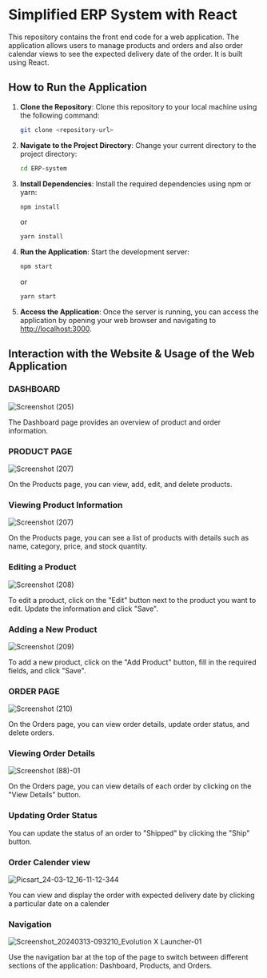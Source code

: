 # Simplified ERP System with React

This repository contains the front end code for a web application. The application allows users to manage products and orders and also order calendar views to see the expected delivery date of the order. It is built using React.

## How to Run the Application

1. **Clone the Repository**: Clone this repository to your local machine using the following command:

   ```bash
   git clone <repository-url>
   ```

2. **Navigate to the Project Directory**: Change your current directory to the project directory:

   ```bash
   cd ERP-system
   ```

3. **Install Dependencies**: Install the required dependencies using npm or yarn:

   ```bash
   npm install
   ```

   or

   ```bash
   yarn install
   ```

4. **Run the Application**: Start the development server:

   ```bash
   npm start
   ```

   or

   ```bash
   yarn start
   ```

5. **Access the Application**: Once the server is running, you can access the application by opening your web browser and navigating to [http://localhost:3000](http://localhost:3000).

## Interaction with the Website & Usage of the Web Application

### DASHBOARD

![Screenshot (205)](https://github.com/RishabhJain2404/SIMPLIFIED-ERP-SYSTEM-WITH-REACT/assets/127675963/8a5b7811-eacd-4e3a-966e-070c582d7944)


The Dashboard page provides an overview of product and order information.

### PRODUCT PAGE

![Screenshot (207)](https://github.com/RishabhJain2404/SIMPLIFIED-ERP-SYSTEM-WITH-REACT/assets/127675963/aa963356-ba2e-4390-81f4-1e1ed2061d32)


On the Products page, you can view, add, edit, and delete products.

### Viewing Product Information


![Screenshot (207)](https://github.com/RishabhJain2404/SIMPLIFIED-ERP-SYSTEM-WITH-REACT/assets/127675963/b1b3addb-c5ee-4297-9eca-45a78e19828d)

On the Products page, you can see a list of products with details such as name, category, price, and stock quantity.

### Editing a Product

![Screenshot (208)](https://github.com/RishabhJain2404/SIMPLIFIED-ERP-SYSTEM-WITH-REACT/assets/127675963/f3ef4c39-974f-4f08-a1ee-1c066199924d)


To edit a product, click on the "Edit" button next to the product you want to edit. Update the information and click "Save".

### Adding a New Product

![Screenshot (209)](https://github.com/RishabhJain2404/SIMPLIFIED-ERP-SYSTEM-WITH-REACT/assets/127675963/c0575537-a654-4830-bfb8-d4983dfb11e5)

To add a new product, click on the "Add Product" button, fill in the required fields, and click "Save".

### ORDER PAGE

![Screenshot (210)](https://github.com/RishabhJain2404/SIMPLIFIED-ERP-SYSTEM-WITH-REACT/assets/127675963/33ca0024-9746-4068-b2c7-98d396550b1f)

On the Orders page, you can view order details, update order status, and delete orders.

### Viewing Order Details

![Screenshot (88)-01](https://github.com/ahamedirfanai/ERP-SYSTEM-WITH-REACT-ENTNT-ASSIGNMENT-/assets/122984518/ffaded5b-8065-426b-a16f-34dbd3c81874)

On the Orders page, you can view details of each order by clicking on the "View Details" button.

### Updating Order Status

You can update the status of an order to "Shipped" by clicking the "Ship" button.

### Order Calender view

![Picsart_24-03-12_16-11-12-344](https://github.com/ahamedirfanai/ERP-SYSTEM-WITH-REACT-ENTNT-ASSIGNMENT-/assets/122984518/3ae931ba-fd56-43d6-96d5-41a3ccd3bfbe)

You can view and display the order with expected delivery date by clicking  a particular date on a calender


### Navigation

![Screenshot_20240313-093210_Evolution X Launcher-01](https://github.com/ahamedirfanai/ERP-SYSTEM-WITH-REACT-ENTNT-ASSIGNMENT-/assets/122984518/7f20158f-0d5e-4a7f-ae53-d074b0aa007d)

Use the navigation bar at the top of the page to switch between different sections of the application: Dashboard, Products, and Orders.
